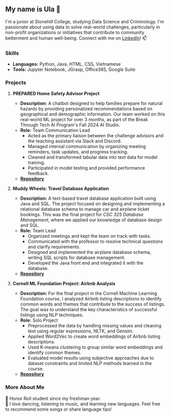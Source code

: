 ## My name is Ula 👋  

I'm a junior at Stonehill College, studying Data Science and Criminology. I'm passionate about using data to solve real-world challenges, particularly in non-profit organizations or initiatives that contribute to community betterment and human well-being. Connect with me on [LinkedIn](https://www.linkedin.com/in/ula-nguyen/)! 📫

### Skills  
- **Languages:** Python, Java, HTML, CSS, Vietnamese  
- **Tools:** Jupyter Notebook, JGrasp, Office365, Google Suite  

### Projects  
1. **PREPARED Home Safety Advisor Project**  
   - **Description:** A chatbot designed to help families prepare for natural hazards by providing personalized recommendations based on geographical and demographic information. Our team worked on this real-world ML project for over 3 months, as part of the Break Through Tech AI Program's Fall 2024 AI Studio.
   - **Role:** Team Communication Lead  
     - Acted as the primary liaison between the challenge advisors and the teaching assistant via Slack and Discord.
     - Managed internal communication by organizing meeting reminders, task updates, and progress tracking.
     - Cleaned and transformed tabular data into text data for model training.  
     - Participated in model testing and provided performance feedback.  
   - [**Repository**](https://github.com/PREPARED-AI-Studio-Project/PREPARED-Project)  

2. **Muddy Wheels: Travel Database Application**  
   - **Description:** A text-based travel database application built using Java and SQL. The project focused on designing and implementing a relational database schema to manage car and airplane ticket bookings. This was the final project for _CSC 325 Database Management_, where we applied our knowledge of database design and SQL.
   - **Role:** Team Lead
     - Organized meetings and kept the team on track with tasks.
     - Communicated with the professor to resolve technical questions and clarify requirements.
     - Designed and implemented the airplane database schema, writing SQL scripts for database management.
     - Developed the Java front end and integrated it with the database.
   - [**Repository**](https://github.com/Uyenng/Muddy-Wheels-CSC325-Database-Project)

3. **Cornell ML Foundation Project: Airbnb Analysis**  
   - **Description:** For the final project in the Cornell Machine Learning Foundation course, I analyzed Airbnb listing descriptions to identify common words and themes that contribute to the success of listings. The goal was to understand the key characteristics of successful listings using NLP techniques.
   - **Role:** Solo Project
      - Preprocessed the data by handling missing values and cleaning text using regular expressions, NLTK, and Gensim.
      - Applied Word2Vec to create word embeddings of Airbnb listing descriptions.
      - Used K-means clustering to group similar word embeddings and identify common themes.
      - Evaluated model results using subjective approaches due to dataset constraints and limited NLP methods learned in the course.
   - [**Repository**](https://github.com/Uyenng/Cornell-ML-Foundation-AirBnB-NLP-Project)
    
### More About Me  
🌟 Honor Roll student since my freshman year.  <br>
🎵 I love dancing, listening to music, and learning new languages. Feel free to recommend some songs or share language tips! 
